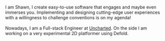 I am Shawn, I create easy-to-use software that engages and maybe even immerses you. Implementing and designing cutting-edge user experiences with a willingness to challenge conventions is on my agenda! 
\
\
Nowadays, I am a Full-stack Engineer at [Uncharted](https://uncharted.software/). On the side I am working on a very experimental 2D platformer using Defold.
